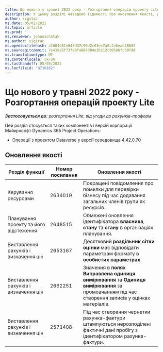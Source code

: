 ```yaml
---
title: Що нового у травні 2022 року - Розгортання операцій проекту Lite
description: У цьому розділі наведено відомості про оновлення якості, доступні в травні 2022 року випуск розгортання Microsoft Dynamics 365 Project Operations Lite.
author: sigitac
ms.date: 05/02/2022
ms.topic: article
ms.prod: ''
ms.reviewer: johnmichalak
ms.author: sigitac
ms.openlocfilehash: a2684d51e643d37c90d2c03ee7a0c2a6ead18682
ms.sourcegitcommit: 7e419a5f73f80fa887084e3b212c90586fc397dd
ms.translationtype: MT
ms.contentlocale: uk-UA
ms.lasthandoff: 05/05/2022
ms.locfileid: "8710162"
---
```

# <a name="whats-new-may-2022---project-operations-lite-deployment"></a>Що нового у травні 2022 року - Розгортання операцій проекту Lite

_**Застосовується до:** розгортання Lite: від угоди до рахунків-проформ_

Цей розділ стосується таких компонентів і версій корпорації Майкрософт Dynamics 365 Project Operations:

- Операції з проектом Dataverse у версії середовища 4.42.0.70

## <a name="quality-updates"></a>Оновлення якості

| Розділ функції | Номер посилання | Оновлення якості |
| --- | --- | --- |
| Керування ресурсами | 2634019 | Покращені повідомлення про помилки для перевірки бізнесу під час додавання загальних членів групи як ресурсів. |
| Планування проекту та його відстеження | 2648515 | Обмежені оновлення ідентифікатора **власника**, **стану** та **стану** в організаціях планування. |
| Виставлення рахунків і визначення цін | 2653167 | Десятковий **роздільник сітки оцінки** має відповідати параметрам формату в **особистих параметрах**. |
| Виставлення рахунків і визначення цін| 2662251 | Значення в **полях Виправлена одиниця вимірювання** та **Одиниця вимірювання** за промовчанням під час створення записів у оцінках матеріалів. |
| Виставлення рахунків і визначення цін| 2571408 | Під час створення чернетки рахунка-фактури штампуються нерозподілені фактичні дані пробігу з ідентифікатором рахунка-фактури. |
